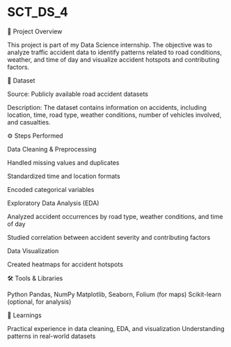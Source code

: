 # SCT_DS_4

📌 Project Overview

This project is part of my Data Science internship. The objective was to analyze traffic accident data to identify patterns related to road conditions, weather, and time of day and visualize accident hotspots and contributing factors.

📂 Dataset

Source: Publicly available road accident datasets 

Description: The dataset contains information on accidents, including location, time, road type, weather conditions, number of vehicles involved, and casualties.

⚙️ Steps Performed

Data Cleaning & Preprocessing

Handled missing values and duplicates

Standardized time and location formats

Encoded categorical variables

Exploratory Data Analysis (EDA)

Analyzed accident occurrences by road type, weather conditions, and time of day

Studied correlation between accident severity and contributing factors

Data Visualization

Created heatmaps for accident hotspots

🛠️ Tools & Libraries

Python
Pandas, NumPy
Matplotlib, Seaborn, Folium (for maps)
Scikit-learn (optional, for analysis)

🚀 Learnings

Practical experience in data cleaning, EDA, and visualization
Understanding patterns in real-world datasets
